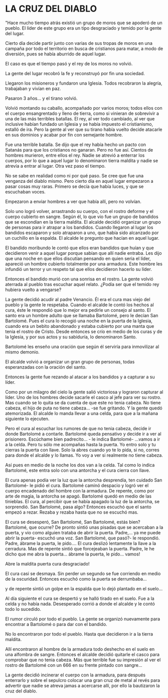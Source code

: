 # LA CRUZ DEL DIABLO

"Hace mucho tiempo atrás existió un grupo de moros que se apoderó de un pueblo. El líder de este grupo era un tipo desgraciado y temido por la gente del lugar.

Cierto día decide partir junto con varias de sus tropas de moros en una campaña por todo el territorio en busca de cristianos para matar, a modo de diversión, pues se había aburrido de aquel lugar.

El caso es que el tiempo pasó y el rey de los moros no volvió.

La gente del lugar recobró la fe y reconstruyó por fin una sociedad.

Llegaron los misioneros y fundaron una Iglesia. Todos recobraron la alegría, trabajaban y vivían en paz.

Pasaron 3 años... y el tirano volvió.

Volvió montando su caballo, acompañado por varios moros; todos ellos con el cuerpo ensangrentado y lleno de tierra, como si vinieran de sobrevivir a una de las más terribles batallas. El rey, al ver todo cambiado, al ver que inclusive habían fundado un Iglesia y se había impuesto el cristianismo, estalló de ira.
Pero la gente al ver que su tirano había vuelto decide atacarle en sus dominios y acabar por fin con semejante hombre.

Fue una terrible batalla. Se dijo que el rey había hecho un pacto con Satanás para que los cristianos no ganaran. Pero no fue así. Cientos de hombres murieron, entre ellos el rey. Nadie se atrevió a enterrar los cuerpos, por lo que a aquel lugar lo denominaron tierra maldita y nadie se atrevía a entrar al lugar.
Otra vez paso el tiempo.

No se sabe en realidad como ni por qué paso. Se cree que fue una
venganza del diablo mismo. Pero cierto día en aquel lugar empezaron a pasar cosas muy raras. Primero se decía que había luces, y que se escuchaban voces.

Empezaron a enviar hombres a ver que había allí, pero no volvían.

Solo uno logró volver, arrastrando su cuerpo, con el rostro deforme y el cuerpo cubierto en sangre. Según él, lo que vio fue un grupo de bandidos que se escondían en la tierra maldita. El alcalde decidió organizar un grupo de personas para ir atrapar a los bandidos. Cuando llegaron al lugar los bandidos escaparon y solo atraparon a uno, que había sido alcanzado por un cuchillo en la espalda. El alcalde le pregunto que hacían en aquel lugar.

El bandido moribundo le contó que ellos eran bandidos que huían y que decidieron venir a aquel lugar porque sabían que allí nadie entraba. Les dijo que una noche en que ellos discutían pensando en quien seria el líder, apareció un hombre cubierto totalmente por una armadura. Este hombre les infundió un terror y un respeto tal que ellos decidieron hacerlo su líder.

Entonces el bandido murió con una sonrisa en el rostro. La gente volvió aterrada al pueblo tras escuchar aquel relato. ¿Podía ser que el temido rey hubiera vuelto a vengarse?

La gente decidió acudir al padre Venancio. Él era el cura mas viejo del pueblo y la gente le respetaba. Cuando el alcalde le contó los hechos al cura, éste le respondió que lo mejor era pedirle un consejo al santo. El santo era un hombre adulto que se llamaba Bartolomé, pero le decían San Bartolomé. Pues el cura lo recogió una noche en la puerta de la Iglesia, cuando era un bebito abandonado y estaba cubierto por una manta que tenia el rostro de Cristo. Desde entonces se crío en medio de los curas y de la Iglesia, y por sus actos y su sabiduría, lo denominaron Santo.

Bartolomé les enseño una oración que según él serviría para inmovilizar al mismo demonio.

El alcalde volvió a organizar un gran grupo de personas, todas
esperanzadas con la oración del santo.

Entonces la gente fue rezando al atacar a los bandidos y a capturar a su líder.

Como por un milagro del cielo la gente salió victoriosa y lograron capturar al líder. Uno de los hombres decide sacarle el casco al jefe para ver su rostro. Mas cuando se lo quita se da cuenta de que este no tenia cabeza. No tiene cabeza, el hijo de puta no tiene cabeza... -se fue gritando. Y la gente quedó atemorizada. El alcalde lo manda llevar a una celda, para que a la mañana siguiente lo ejecuten.

Pero el cura al escuchar los rumores de que no tenia cabeza, decide ir donde Bartolomé a contarle. Bartolomé queda pensativo y decide ir a ver al prisionero. Escúchame bien padrecito... - le indica Bartolomé- ...vamos a ir a la celda. Pero tu sólo me acompañas hasta la puerta. Yo entro solo y tu cierras la puerta con llave. Solo la abres cuando yo te lo pida, si no, corres para donde el alcalde y lo llamas. Yo voy a ver si realmente no tiene cabeza.

Así pues en medio de la noche los dos van a la celda. Tal como lo indica Bartolomé, este entra solo con una antorcha y el cura cierra con llave.

El cura apenas podía ver la luz que la antorcha desprendía, ten cuidado San Bartolomé- le pidió el cura. Bartolomé caminó despacio y logró ver el cuerpo encadenado del hombre con la armadura. De repente, como por arte de magia, la antorcha se apagó. Bartolomé quedó en medio de las tinieblas. El cura, al percibir que se había apagado la luz de la antorcha, se sorprendió. San Bartolomé, pasa algo? Entonces escuchó que
el santo empezó a rezar. Rezaba y rezaba hasta que no se escuchó mas.

El cura se desesperó, San Bartolomé, San Bartolomé, estás bien?
Bartolomé, que ocurre? De pronto sintió unas pisadas que se acercaban a la puerta, y vio como alguien trataba de abrir la puerta. Padre,... ya me puede abrir la puerta- escuchó una voz. San Bartolomé, que pasó?- le respondió. Padre, ábrame la puerta, le pido.... El cura deslizó lentamente la llave a la cerradura. Mas de repente sintió que forcejeaban la puerta. Padre, le
he dicho que me abra la puerta... ábrame la puerta, le pido... vamos!

Abre la maldita puerta cura desgraciado!

El cura casi se desmaya. Sin perder un segundo se fue corriendo en medio de la oscuridad. Entonces escuchó como la puerta se derrumbaba...

y de repente sintió un golpe en la espalda que lo dejó plantado en el suelo...

Al día siguiente el cura se despertó y se halló tirado en el suelo. Fue a la celda y no había nada. Desesperado corrió a donde el alcalde y le contó todo lo sucedido.

El rumor circuló por todo el pueblo. La gente se organizó nuevamente para encontrar a Bartolomé o para dar con el bandido.

No lo encontraron por todo el pueblo. Hasta que decidieron ir a la tierra maldita.

Allí encontraron al hombre de la armadura todo deshecho en el suelo en una alfombra de sangre. Entonces el alcalde decidió quitarle el casco para comprobar que no tenia cabeza. Más que terrible fue su impresión al ver el rostro de Bartolomé con un 666 en su frente pintado con sangre...

La gente decidió incinerar el cuerpo con la armadura, para después enterrarlo y sobre el sepulcro colocar una gran cruz de metal al revés para advertir que nadie se atreva jamas a acercarse allí, por ello la bautizaron la cruz del diablo.
